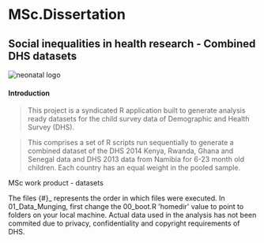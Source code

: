 # MSc.Dissertation

## Social inequalities in health research - Combined DHS datasets

![neonatal logo](https://github.com/ttuti/MSc.Dissertation/master/01_Data%20Munging/sys/asset/img/neonatal_logo.png)

#### Introduction

>This project is a syndicated R application built to generate analysis ready datasets for the child survey data of Demographic and Health Survey (DHS).

>This comprises a set of R scripts run sequentially to generate a combined dataset of the DHS 2014 Kenya, Rwanda, Ghana and Senegal data and DHS 2013 data from Namibia for 6-23 month old children. Each country has an equal weight in the pooled sample. 


MSc work product - datasets

The files {#}_ represents the order in which files were executed. In 01_Data_Munging, first change the 00_boot.R 'homedir' value to point to folders on your local machine.
Actual data used in the analysis has not been commited due to privacy, confidentiality and copyright requirements of DHS.

